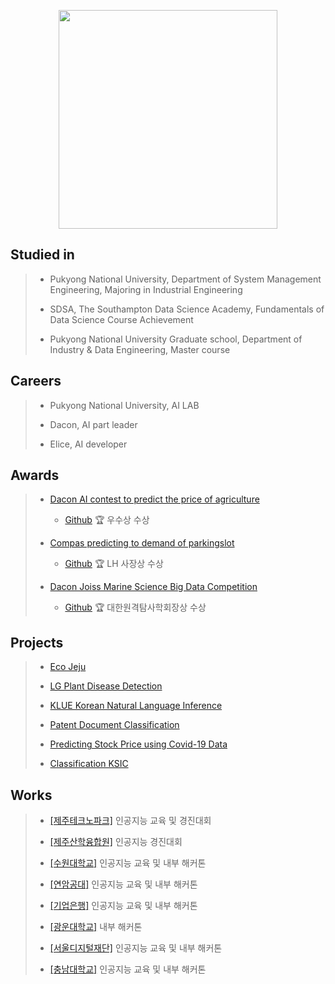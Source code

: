 <p align="center"><img src="https://github.com/jungsungmoon/jungsungmoon/blob/main/KakaoTalk_20220214_152219272.jpg" height="350" /></p>

## Studied in
> - Pukyong National University, Department of System Management Engineering, Majoring in Industrial Engineering
>
> - SDSA, The Southampton Data Science Academy, Fundamentals of Data Science Course Achievement
> 
> - Pukyong National University Graduate school, Department of Industry & Data Engineering, Master course


## Careers
> - Pukyong National University, AI LAB
>
> - Dacon, AI part leader
> 
> - Elice, AI developer

## Awards
> - [Dacon AI contest to predict the price of agriculture](https://dacon.io/competitions/official/235801/overview/description)
> 
>   - [Github](https://github.com/jungsungmoon/nongsan) 🏆 우수상 수상 
> - [Compas predicting to demand of parkingslot](https://compas.lh.or.kr/subj/competition/info?subjNo=SBJ_2107_003#)
> 
>   - [Github](https://github.com/jungsungmoon/parkingslot) 🏆 LH 사장상 수상 
> - [Dacon Joiss Marine Science Big Data Competition](https://dacon.io/competitions/official/235793/overview/description)
> 
>   - [Github](https://github.com/jungsungmoon/joiss) 🏆 대한원격탐사학회장상 수상 

## Projects
> - [Eco Jeju](https://github.com/jungsungmoon/ecojeju)
> 
> - [LG Plant Disease Detection](https://github.com/jungsungmoon/lg_farm)
> 
> - [KLUE Korean Natural Language Inference](https://github.com/jungsungmoon/KLUE)
> 
> - [Patent Document Classification](https://github.com/jungsungmoon/kobert_ipc_classification)
> 
> - [Predicting Stock Price using Covid-19 Data](https://github.com/jungsungmoon/stock_price)
> 
> - [Classification KSIC](https://github.com/jungsungmoon/SANUP)

## Works
> - [[제주테크노파크]](https://dacon.io/competitions/official/235985/overview/description) 인공지능 교육 및 경진대회
>
> - [[제주산학융합원]](https://dacon.io/competitions/official/236012/overview/description) 인공지능 경진대회
>
> - [[수원대학교]](https://dacon.io/competitions/open/235934/overview/description) 인공지능 교육 및 내부 해커톤
>
> - [[연암공대]](https://dacon.io/competitions/official/236001/overview/description) 인공지능 교육 및 내부 해커톤
>
> - [[기업은행]](https://dacon.io/competitions/official/235994/overview/description) 인공지능 교육 및 내부 해커톤
>
> - [[광운대학교]](https://dacon.io/competitions/official/235988/overview/description) 내부 해커톤
>
> - [[서울디지털재단]](https://dacon.io/competitions/official/235966/overview/description) 인공지능 교육 및 내부 해커톤
>
> - [[충남대학교]](https://dacon.io/competitions/official/236010/overview/description) 인공지능 교육 및 내부 해커톤

